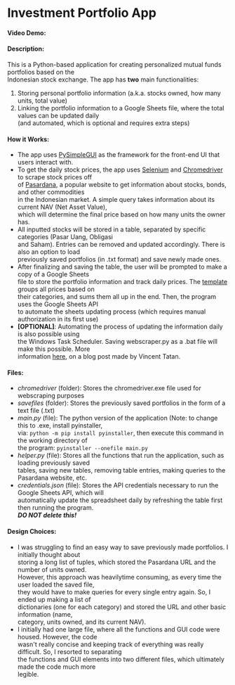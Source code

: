 # Investment Portfolio App
#### Video Demo:  <URL HERE>
#### Description:

This is a Python-based application for creating personalized mutual funds 
portfolios based on the <br>Indonesian stock exchange. The app has **two** main functionalities:

1. Storing personal portfolio information (a.k.a. stocks owned, how many units, 
total value)
2. Linking the portfolio information to a Google Sheets file, where the total 
values can be updated daily <br>(and automated, which is optional 
and requires extra steps)

#### How it Works:

- The app uses [PySimpleGUI](https://pysimplegui.readthedocs.io/en/latest/) as the framework for the front-end UI that users interact with. <br> 
- To get the daily stock prices, the app uses [Selenium](https://selenium-python.readthedocs.io/) and [Chromedriver](https://chromedriver.chromium.org/) to scrape 
stock prices off <br> of [Pasardana](https://pasardana.id/), a popular website to get information about stocks, bonds, and other commodities <br>in the Indonesian market. A simple query takes information about its current NAV (Net Asset Value),<br> which will determine the final price based on how many units the owner has.
- All inputted stocks will be stored in a table, separated by specific categories (Pasar Uang, Obligasi <br> and Saham). Entries can be removed and updated accordingly. There is also an option to load <br> previously saved portfolios (in .txt format) and save newly made ones.
- After finalizing and saving the table, the user will be prompted to make a copy of a Google Sheets <br> file to store the portfolio information and track daily prices. The [template](https://bit.ly/InvestmentPortfolioTemplate) groups all prices based on <br>their categories, and sums them all up in the end. Then, the program uses the Google Sheets API <BR> to automate the sheets updating process (which requires manual authorization in its first use)
- **[OPTIONAL]**: Automating the process of updating the information daily is also possible using <br> the Windows Task Scheduler. Saving webscraper.py as a .bat file will make this possible. More <br> information [here](https://towardsdatascience.com/automate-your-python-scripts-with-task-scheduler-661d0a40b279), on a blog post made by Vincent Tatan.

#### Files:

- *chromedriver* (folder): Stores the chromedriver.exe file used for webscraping purposes
- *savefiles* (folder): Stores the previously saved portfolios in the form of a text file (.txt)
- *main.py* (file): The python version of the application (Note: to change this to .exe, install pyinstaller, <br> via: `python -m pip install pyinstaller`, then execute this command in the working directory of <br> the program: `pyinstaller --onefile main.py`
- *helper.py* (file): Stores all the functions that run the application, such as loading previously saved <br> tables, saving new tables, removing table entries, making queries to the Pasardana website, etc.
- *credentials.json* (file): Stores the API credentials necessary to run the Google Sheets API, which will  <br> automatically update the spreadsheet daily by refreshing the table first then running the program. <br>***DO NOT delete this!***

#### Design Choices:
- I was struggling to find an easy way to save previously made portfolios. I initially thought about <br> storing a long list of tuples, which stored the Pasardana URL and the number of units owned. <br>However, this approach was heavilytime consuming, as every time the user loaded the saved file,  <br> they would have to make queries for every single entry again. So, I ended up making a list of  <br> dictionaries (one for each category) and stored the URL and other basic information (name,  <br> category, units owned, and its current NAV).
- I initially had one large file, where all the functions and GUI code were housed. However, the code <br> wasn't really concise and keeping track of everything was really difficult. So, I resorted to separating <br> the functions and GUI elements into two different files, which ultimately made the code much more <br> legible.





